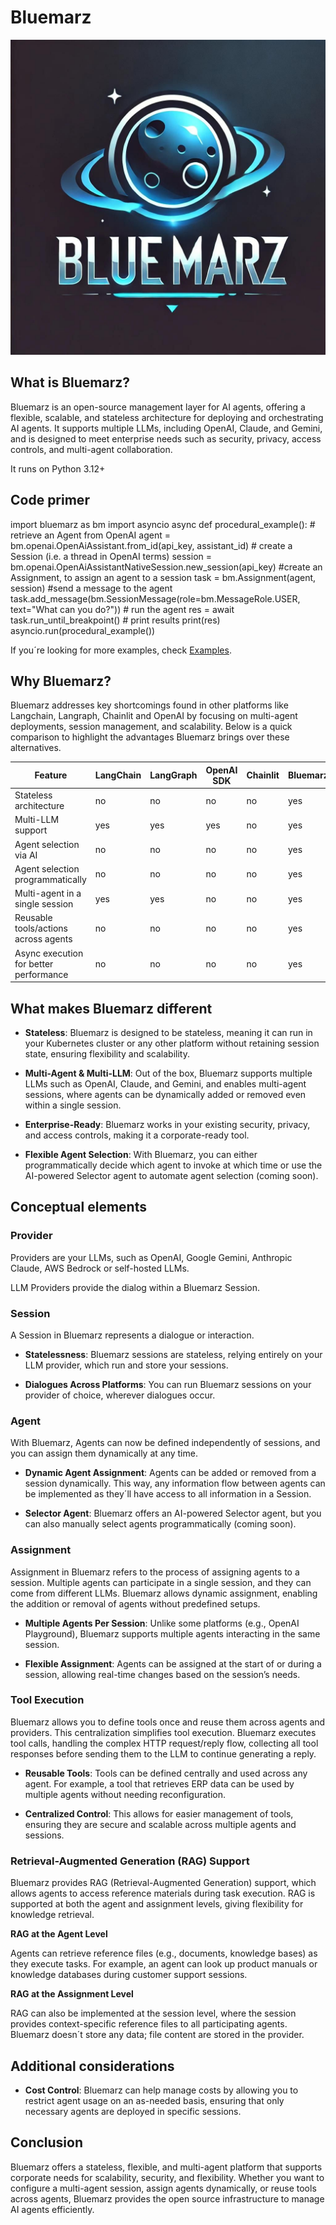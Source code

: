# Bluemarz

![Bluemarz logo](bluemarz.png "Bluemarz logo")

## What is Bluemarz?

Bluemarz is an open-source management layer for AI agents, offering a flexible, scalable, and stateless architecture for deploying and orchestrating AI agents.
It supports multiple LLMs, including OpenAI, Claude, and Gemini, and is designed to meet enterprise needs such as security, privacy, access controls, and multi-agent collaboration.

It runs on Python 3.12+

## Code primer

<code-block lang="python" noinject="true">
import bluemarz as bm
import asyncio
async def procedural_example():
    # retrieve an Agent from OpenAI
    agent = bm.openai.OpenAiAssistant.from_id(api_key, assistant_id)
    # create a Session (i.e. a thread in OpenAI terms)
    session = bm.openai.OpenAiAssistantNativeSession.new_session(api_key)
    #create an Assignment, to assign an agent to a session
    task = bm.Assignment(agent, session)
    #send a message to the agent
    task.add_message(bm.SessionMessage(role=bm.MessageRole.USER, text="What can you do?"))
    # run the agent
    res = await task.run_until_breakpoint()
    # print results
    print(res)
asyncio.run(procedural_example())
</code-block>

If you´re looking for more examples, check [Examples](Examples.md).


## Why Bluemarz?

Bluemarz addresses key shortcomings found in other platforms like Langchain, Langraph, Chainlit and OpenAI by focusing on multi-agent deployments, session management, and scalability. 
Below is a quick comparison to highlight the advantages Bluemarz brings over these alternatives.

| Feature                                | LangChain | LangGraph | OpenAI SDK | Chainlit | Bluemarz |
|----------------------------------------|-----------|-----------|------------|----------|----------|
| Stateless architecture                 | no        | no        | no         | no       | yes      |
| Multi-LLM support                      | yes       | yes       | yes        | no       | yes      |
| Agent selection via AI                 | no        | no        | no         | no       | yes      |
| Agent selection programmatically       | no        | no        | no         | no       | yes      |
| Multi-agent in a single session        | yes       | yes       | no         | no       | yes      |
| Reusable tools/actions across agents   | no        | no        | no         | no       | yes      |
| Async execution for better performance | no        | no        | no         | no       | yes      |


## What makes Bluemarz different

- **Stateless**: Bluemarz is designed to be stateless, meaning it can run 
in your Kubernetes cluster or any other platform without 
retaining session state, ensuring flexibility and scalability.

- **Multi-Agent & Multi-LLM**: Out of the box, Bluemarz supports 
multiple LLMs such as OpenAI, Claude, and Gemini, and enables multi-agent 
sessions, where agents can be dynamically added or removed even within a single session.

- **Enterprise-Ready**: Bluemarz works in your existing security, 
privacy, and access controls, making it a corporate-ready tool.

- **Flexible Agent Selection**: With Bluemarz, you can either 
programmatically decide which agent to invoke at which time or use 
the AI-powered Selector agent to automate agent selection (coming soon).

## Conceptual elements

### Provider 

Providers are your LLMs, such as OpenAI,
Google Gemini, Anthropic Claude, AWS Bedrock or self-hosted LLMs.

LLM Providers provide the dialog within a Bluemarz Session.

### Session

A Session in Bluemarz represents a dialogue or interaction.

- **Statelessness**: Bluemarz sessions are stateless, relying entirely 
on your LLM provider, which run and store your sessions.

- **Dialogues Across Platforms**: You can run Bluemarz sessions on 
your provider of choice, wherever dialogues occur.

### Agent

With Bluemarz, Agents can now be defined independently of sessions, and you can assign them dynamically at any time.

- **Dynamic Agent Assignment**: Agents can be added or removed from a session dynamically.
This way, any information flow between agents can be implemented as they´ll have access to all information
in a Session.

- **Selector Agent**: Bluemarz offers an AI-powered Selector agent, but you can also manually select agents programmatically (coming soon). 

### Assignment

Assignment in Bluemarz refers to the process of assigning agents to a session. 
Multiple agents can participate in a single session, and they can come from different LLMs. 
Bluemarz allows dynamic assignment, enabling the addition or removal of agents without predefined setups.

- **Multiple Agents Per Session**: Unlike some platforms (e.g., OpenAI Playground), Bluemarz supports multiple agents interacting in the same session.

- **Flexible Assignment**: Agents can be assigned at the start of or during a session, allowing real-time changes based on the session’s needs.


### Tool Execution

Bluemarz allows you to define tools once and reuse them across agents and providers. 
This centralization simplifies tool execution. Bluemarz executes tool calls, handling the complex HTTP request/reply flow,
collecting all tool responses before sending them to the LLM to continue generating a reply.  

- **Reusable Tools**: Tools can be defined centrally and used across any agent. 
For example, a tool that retrieves ERP data can be used by multiple agents without needing reconfiguration.

- **Centralized Control**: This allows for easier management of tools, ensuring they are 
secure and scalable across multiple agents and sessions.

### Retrieval-Augmented Generation (RAG) Support

Bluemarz provides RAG (Retrieval-Augmented Generation) support, which allows agents to 
access reference materials during task execution. 
RAG is supported at both the agent and assignment levels, giving flexibility for knowledge retrieval.

**RAG at the Agent Level**

Agents can retrieve reference files (e.g., documents, knowledge bases) as they execute tasks. 
For example, an agent can look up product manuals or knowledge databases during customer support sessions.

**RAG at the Assignment Level**

RAG can also be implemented at the session level, where the session provides context-specific 
reference files to all participating agents. Bluemarz doesn´t store any data; file content are stored in the provider.

## Additional considerations

- **Cost Control**: Bluemarz can help manage costs by allowing you to restrict agent usage on an as-needed basis, ensuring that only necessary agents are deployed in specific sessions.

## Conclusion

Bluemarz offers a stateless, flexible, and multi-agent platform that supports corporate needs for scalability, security, and flexibility. 
Whether you want to configure a multi-agent session, assign agents dynamically, or reuse tools across agents, Bluemarz provides the open source infrastructure to manage AI agents efficiently.


 
